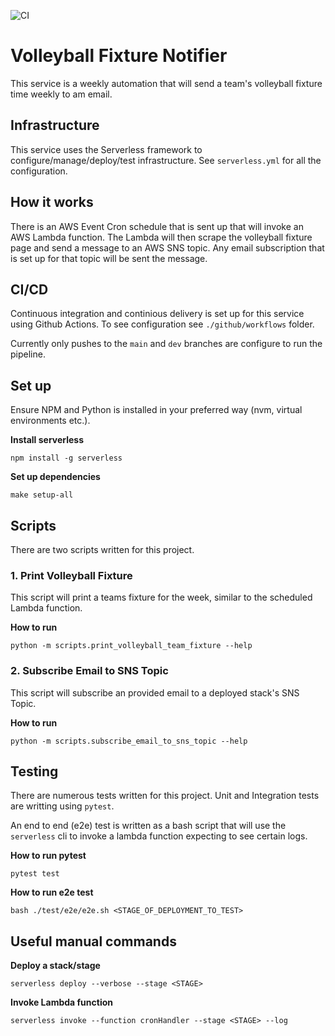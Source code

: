![CI](https://github.com/ian-vu/volleyball-fixture-notifier/actions/workflows/ci.yml/badge.svg)

# Volleyball Fixture Notifier

This service is a weekly automation that will send a team's volleyball fixture time weekly to am email.

## Infrastructure

This service uses the Serverless framework to configure/manage/deploy/test infrastructure.
See `serverless.yml` for all the configuration.

## How it works

There is an AWS Event Cron schedule that is sent up that will invoke an AWS Lambda function.
The Lambda will then scrape the volleyball fixture page and send a message to an AWS SNS topic.
Any email subscription that is set up for that topic will be sent the message.

## CI/CD

Continuous integration and continious delivery is set up for this service using Github Actions.
To see configuration see `./github/workflows` folder.

Currently only pushes to the `main` and `dev` branches are configure to run the pipeline.

## Set up

Ensure NPM and Python is installed in your preferred way (nvm, virtual environments etc.).

**Install serverless**

```commandline
npm install -g serverless
```

**Set up dependencies**

```commandline
make setup-all
```

## Scripts

There are two scripts written for this project.

### 1. Print Volleyball Fixture

This script will print a teams fixture for the week, similar to the scheduled Lambda function.

**How to run**

```commandline
python -m scripts.print_volleyball_team_fixture --help
```

### 2. Subscribe Email to SNS Topic

This script will subscribe an provided email to a deployed stack's SNS Topic.

**How to run**

```commandline
python -m scripts.subscribe_email_to_sns_topic --help
```

## Testing

There are numerous tests written for this project. Unit and Integration tests are writting using `pytest`.

An end to end (e2e) test is written as a bash script that will use the `serverless` cli to invoke a lambda function
expecting to see
certain logs.

**How to run pytest**

```commandline
pytest test
```

**How to run e2e test**

```commandline
bash ./test/e2e/e2e.sh <STAGE_OF_DEPLOYMENT_TO_TEST>
```

## Useful manual commands

**Deploy a stack/stage**

```commandline
serverless deploy --verbose --stage <STAGE>
```

**Invoke Lambda function**

```commandline
serverless invoke --function cronHandler --stage <STAGE> --log
```